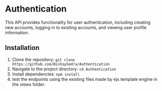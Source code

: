 # Authentication

This API provides functionality for user authentication, including creating new accounts, logging in to existing accounts, and viewing user profile information.

## Installation

1. Clone the repository: `git clone https://github.com/BishoySedra/Authentication`
2. Navigate to the project directory: `cd Authentication`
3. Install dependencies: `npm install`
4. test the endpoints using the existing files made by ejs template engine in the views folder.
